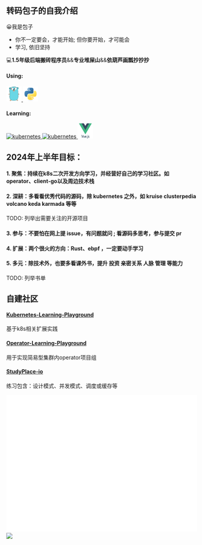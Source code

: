 ## 转码包子的自我介绍
:grinning:我是包子 
- 你不一定要会，才能开始; 但你要开始，才可能会
- 学习, 依旧坚持

:computer:**1.5年级后端搬砖程序员**&&**专业堆屎山**&&**依葫芦画瓢抄抄抄**

<!--  skills -->
<h4 align="left"> Using:</h4>
<p align="left"> <a href="https://golang.org" target="_blank" rel="noreferrer"> <img src="https://raw.githubusercontent.com/devicons/devicon/master/icons/go/go-original.svg" alt="go" width="40" height="40"/> </a>  <a href="https://www.python.org" target="_blank" rel="noreferrer"> <img src="https://raw.githubusercontent.com/devicons/devicon/master/icons/python/python-original.svg" alt="python" width="40" height="40"/> </a> </p>
<h4 align="left"> Learning:</h4>
<a href="https://kubernetes.io" target="_blank" rel="noreferrer"> <img src="https://www.vectorlogo.zone/logos/kubernetes/kubernetes-icon.svg" alt="kubernetes" width="40" height="40"/> </a> <a href="https://www.rust-lang.org/" target="_blank" rel="noreferrer"> <img src="https://www.vectorlogo.zone/logos/rust-lang/rust-lang-icon.svg" alt="kubernetes" width="40" height="40"/> </a>   
<a href="https://vuejs.org/" target="_blank" rel="noreferrer"> <img src="https://raw.githubusercontent.com/devicons/devicon/master/icons/vuejs/vuejs-original-wordmark.svg" alt="vuejs" width="40" height="40"/> </a>

## 2024年上半年目标：
#### 1. **聚焦**：持续在k8s二次开发方向学习，并经营好自己的学习社区。如 operator、client-go以及周边技术栈
#### 2. **深耕**：多看看优秀代码的源码，除 kubernetes 之外，如 kruise clusterpedia volcano keda karmada 等等

   TODO: 列举出需要关注的开源项目
#### 3. **参与**：不要怕在网上提 issue，有问题就问 ; 看源码多思考，参与提交 pr 
#### 4. **扩展**：两个很火的方向：Rust、ebpf ，一定要动手学习
#### 5. **多元**：除技术外，也要多看课外书，提升 投资 亲密关系 人脉 管理 等能力

   TODO: 列举书单

## 自建社区

#### [Kubernetes-Learning-Playground](https://github.com/Kubernetes-Learning-Playground)

基于k8s相关扩展实践

#### [Operator-Learning-Playground](https://github.com/Operator-Learning-Playground)

用于实现简易型集群内operator项目组

#### [StudyPlace-io](https://github.com/StudyPlace-io)

练习包含：设计模式、并发模式、调度或缓存等


![Metrics](https://github.com/googs1025/googs1025/blob/main/github-metrics.svg)
![](https://github-profile-summary-cards.vercel.app/api/cards/profile-details?username=googs1025)


